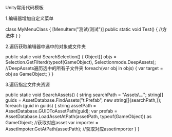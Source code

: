 Unity常用代码模板

1.编辑器增加自定义菜单

class MyMenuClass
{
	[MenuItem("测试/测试")]
	public static void Test()
	{
		//方法体
	}
}


2.遍历获取编辑器中选中的对象或文件夹

public static void SearchSelection()
{
	Object[] objs = Selection.GetFilterd(typeof(GameObject), Selectionmode.DeepAssets); //DeepAssets遍历选中的所有子文件夹
	foreach(var obj in objs)
	{
		var target = obj as GameObject;
	}
}


3.遍历指定文件夹资源

public static void SearchAssets()
{
	string searchPath = "Assets\\...";
	string[] guids = AssetDatabase.FindAssets("t:Prefab", new string[]{searchPath,});
	foreach (guid in guids)
	{
		string assetPath = AssetDatabase.GUIDToAssetPath(guid);
		var prefab = AssetDatabase.LoadAssetAtPath(assetPath, typeof(GameObject)) as GameObject; //获取对应asset
		var importer = AssetImpoter.GetAtPath(assetPath); //获取对应assetimporter
	}
}